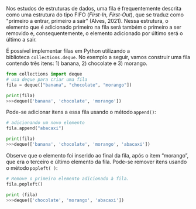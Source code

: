 Nos estudos de estruturas de dados, uma fila é frequentemente descrita como uma estrutura do tipo FIFO (_First-In, First-Out_), que se traduz como "primeiro a entrar, primeiro a sair" (Alves, 2021). Nessa estrutura, o elemento que é adicionado primeiro na fila será também o primeiro a ser removido e, consequentemente, o elemento adicionado por último será o último a sair.

É possível implementar filas em Python utilizando a biblioteca `collections.deque`. No exemplo a seguir, vamos construir uma fila contendo três itens: 1) banana, 2) chocolate e 3) morango.

```python
from collections import deque
# usa deque para criar uma fila
fila = deque(["banana", "chocolate", "morango"])

print(fila) 
>>>deque(['banana', 'chocolate', 'morango'])
```

Pode-se adicionar itens a essa fila usando o método `append()`:

```python
# adicionando um novo elemento
fila.append("abacaxi")

print(fila) 
>>>deque(['banana', 'chocolate', 'morango', 'abacaxi'])
```

Observe que o elemento foi inserido ao final da fila, após o item “morango”, que era o terceiro e último elemento da fila.
Pode-se remover itens usando o método `popleft( )`:

```python
# Remove o primeiro elemento adicionado à fila.
fila.popleft()

print (fila) 
>>>deque(['chocolate', 'morango', 'abacaxi'])
```

